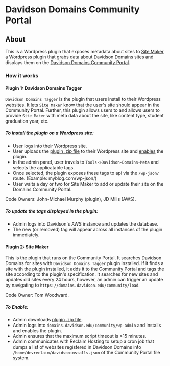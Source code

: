 # Davidson Domains Community Portal

## About

This is a Wordpress plugin that exposes metadata about sites to [Site Maker](https://github.com/woodwardtw/sites), a Wordpress plugin that grabs data about Davidson Domains sites and displays them on the [Davidson Domains Community Portal](http://domains.davidson.edu/community).

### How it works

#### Plugin 1: Davidson Domains Tagger

`Davidson Domains Tagger` is the plugin that users install to their Wordpress websites. It lets `Site Maker` know that the user's site should appear in the Community Portal. Further, this plugin allows users to and allows users to provide `Site Maker` with meta data about the site, like content type, student graduation year, etc.

##### To install the plugin on a Wordpress site:

- User logs into their Wordpress site.
- User uploads the [plugin .zip file](https://github.com/DavidsonCollege/davidson-domains-meta/archive/master.zip) to their Wordpress site and [enables](https://codex.wordpress.org/Managing_Plugins) the plugin.
- In the admin panel, user travels to `Tools->Davidson-Domains-Meta` and selects the applicatable tags.
- Once selected, the plugin exposes these tags to api via the `/wp-json/` route. (Example: myblog.com/wp-json/)
- User waits a day or two for Site Maker to add or update their site on the Domains Community Portal.

Code Owners: John-Michael Murphy (plugin), JD Mills (AWS).

##### To update the tags displayed in the plugin:

- Admin logs into Davidson's AWS instance and updates the database.
- The new (or removed) tag will appear across all instances of the plugin immediately.

#### Plugin 2: Site Maker

This is the plugin that runs on the Community Portal. It searches Davidson Domains for sites with `Davidson Domains Tagger` plugin installed. If it finds a site with the plugin installed, it adds it to the Community Portal and tags the site according to the plugin's specification. It searches for new sites and updates old sites every 24 hours, however, an admin can trigger an update by navigating to `https://domains.davidson.edu/community/load`.

Code Owner: Tom Woodward.

##### To Enable:

- Admin downloads [plugin .zip file](https://github.com/woodwardtw/sites/archive/master.zip).
- Admin logs into `domains.davidson.edu/community/wp-admin` and installs and enables the plugin.
- Admin ensures that the maximum script timeout is >15 minutes.
- Admin communicates with Reclaim Hosting to setup a cron job that dumps a list of websites registered in Davidson Domains into `/home/devreclaim/davidsoninstalls.json` of the Community Portal file system.
